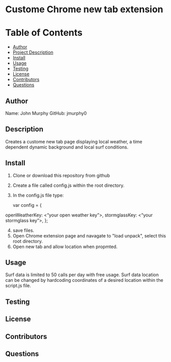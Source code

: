 # Custome Chrome new tab extension

# Table of Contents

- [Author](##Author)
- [Project Description](##Description)
- [Install](##Install)
- [Usage](##Usage)
- [Testing](##Testing)
- [License](##License)
- [Contributors](##Contributors)
- [Questions](##Questions)

## Author

Name: John Murphy
GitHub: jmurphy0

## Description

Creates a custome new tab page displaying local weather, a time dependent dynamic background and local surf conditions.

## Install

1. Clone or download this repository from github
2. Create a file called config.js within the root directory.
3. In the config.js file type:

   var config = {

openWeatherKey: <“your open weather key”>,
stormglassKey:
<“your stormglass key”>,
};

4. save files.
5. Open Chrome extension page and navagate to "load unpack", select this root directory.
6. Open new tab and allow location when propmted.

## Usage

Surf data is limited to 50 calls per day with free usage. Surf data location can be changed by hardcoding coordinates of a desired location within the script.js file.

## Testing

## License

## Contributors

## Questions
